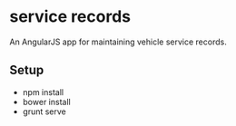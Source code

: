 # service records

An AngularJS app for maintaining vehicle service records.

## Setup

* npm install
* bower install
* grunt serve
